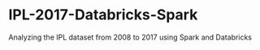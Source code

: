 # IPL-2017-Databricks-Spark
Analyzing the IPL dataset from 2008 to 2017 using Spark and Databricks 
